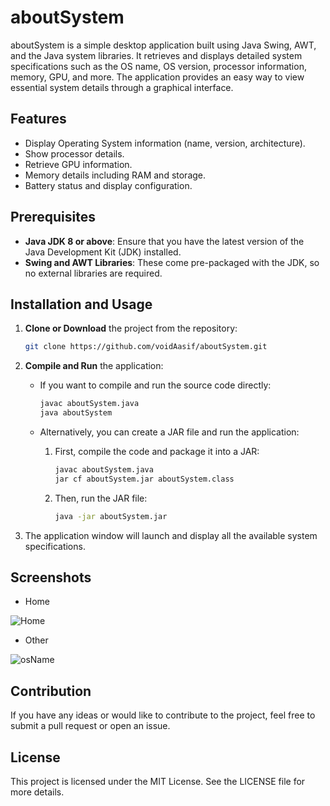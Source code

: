 # aboutSystem

aboutSystem is a simple desktop application built using Java Swing, AWT, and the Java system libraries. It retrieves and displays detailed system specifications such as the OS name, OS version, processor information, memory, GPU, and more. The application provides an easy way to view essential system details through a graphical interface.

## Features

- Display Operating System information (name, version, architecture).
- Show processor details.
- Retrieve GPU information.
- Memory details including RAM and storage.
- Battery status and display configuration.
  
## Prerequisites

- **Java JDK 8 or above**: Ensure that you have the latest version of the Java Development Kit (JDK) installed.
- **Swing and AWT Libraries**: These come pre-packaged with the JDK, so no external libraries are required.

## Installation and Usage

1. **Clone or Download** the project from the repository:
    ```bash
    git clone https://github.com/voidAasif/aboutSystem.git
    ```

2. **Compile and Run** the application:
    - If you want to compile and run the source code directly:
        ```bash
        javac aboutSystem.java
        java aboutSystem
        ```

    - Alternatively, you can create a JAR file and run the application:
        1. First, compile the code and package it into a JAR:
            ```bash
            javac aboutSystem.java
            jar cf aboutSystem.jar aboutSystem.class
            ```
        2. Then, run the JAR file:
            ```bash
            java -jar aboutSystem.jar
            ```

3. The application window will launch and display all the available system specifications.

## Screenshots
 - Home

![Home](https://github.com/user-attachments/assets/3951a063-32e7-4d2b-aad1-7e2d216de9f2)

 - Other

![osName](https://github.com/user-attachments/assets/c9427882-c8b1-4fc1-9828-0f5bc62fde79)

## Contribution

If you have any ideas or would like to contribute to the project, feel free to submit a pull request or open an issue.

## License

This project is licensed under the MIT License. See the LICENSE file for more details.



